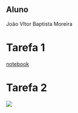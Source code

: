 ## **Aluno**
João VItor Baptista Moreira

# Tarefa 1
[notebook]("./lab01/lab01.ipynb")

# Tarefa 2
![]("./lab01/images/"diagrama.png")
